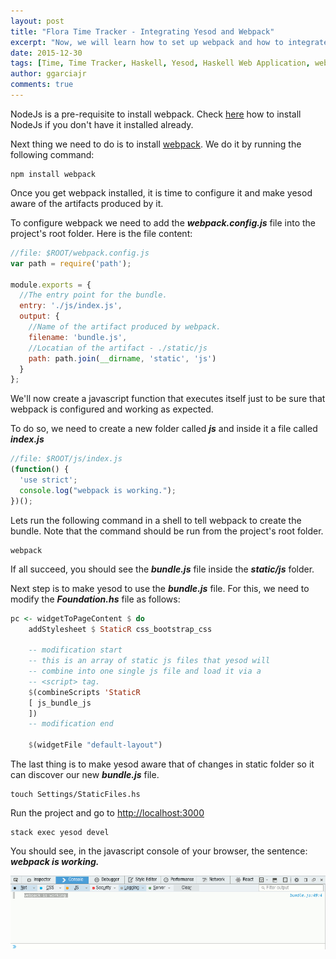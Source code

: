 ```yaml
---
layout: post
title: "Flora Time Tracker - Integrating Yesod and Webpack"
excerpt: "Now, we will learn how to set up webpack and how to integrate it with yesod."
date: 2015-12-30
tags: [Time, Time Tracker, Haskell, Yesod, Haskell Web Application, webpack]
author: ggarciajr
comments: true
---
```


NodeJs is a pre-requisite to install webpack. Check <a href="https://docs.npmjs.com/getting-started/installing-node" target="_blank">here</a> how to install NodeJs if you don't have it installed already.


Next thing we need to do is to install <a href="http://webpack.github.io/" target="_blank">webpack</a>. We do it by running the following command:

```shell
npm install webpack
```

Once you get webpack installed, it is time to configure it and make yesod aware of the artifacts produced by it.

To configure webpack we need to add the ***webpack.config.js*** file into the project's root folder. Here is the file content:

```javascript
//file: $ROOT/webpack.config.js
var path = require('path');

module.exports = {
  //The entry point for the bundle.
  entry: './js/index.js',
  output: {
    //Name of the artifact produced by webpack.
    filename: 'bundle.js',
    //Locatian of the artifact - ./static/js
    path: path.join(__dirname, 'static', 'js')
  }
};
```

We'll now create a javascript function that executes itself just to be sure that webpack is configured and working as expected.

To do so, we need to create a new folder called ***js*** and inside it a file called ***index.js***

```javascript
//file: $ROOT/js/index.js
(function() {
  'use strict';
  console.log("webpack is working.");
})();
```

Lets run the following command in a shell to tell webpack to create the bundle. Note that the command should be run from the project's root folder.

```shell
webpack
```

If all succeed, you should see the ***bundle.js*** file inside the ***static/js*** folder.

Next step is to make yesod to use the ***bundle.js*** file. For this, we need to modify the ***Foundation.hs*** file as follows:

```haskell
pc <- widgetToPageContent $ do
    addStylesheet $ StaticR css_bootstrap_css

    -- modification start
    -- this is an array of static js files that yesod will
    -- combine into one single js file and load it via a
    -- <script> tag.
    $(combineScripts 'StaticR
    [ js_bundle_js
    ])
    -- modification end

    $(widgetFile "default-layout")
```

The last thing is to make yesod aware that of changes in static folder so it can discover our new ***bundle.js*** file.

```shell
touch Settings/StaticFiles.hs
```

Run the project and go to <a href="http://localhost:3000" target="_blank">http://localhost:3000</a>

```shell
stack exec yesod devel
```

You should see, in the javascript console of your browser, the sentence: ***webpack is working.***

<img src="/img/posts/webpack-js-console.png"/>
